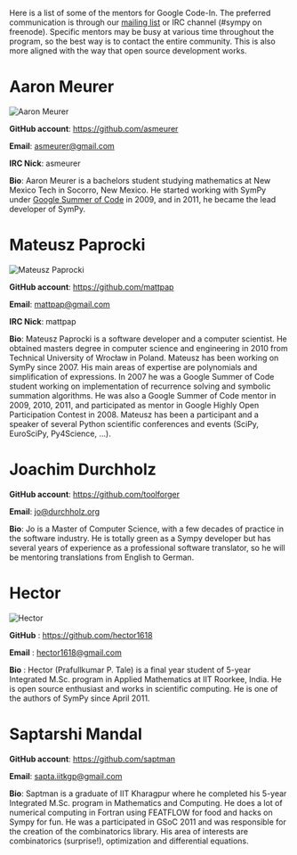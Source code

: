 Here is a list of some of the mentors for Google Code-In.  The preferred communication is through our [mailing list](http://groups.google.com/group/sympy) or IRC channel (#sympy on freenode).  Specific mentors may be busy at various time throughout the program, so the best way is to contact the entire community.  This is also more aligned with the way that open source development works.

# Aaron Meurer
![Aaron Meurer](http://en.gravatar.com/userimage/7754439/ecebba885eadcbe6f2a6134d92bacead.jpg)

**GitHub account**: https://github.com/asmeurer

**Email**: asmeurer@gmail.com

**IRC Nick**: asmeurer

**Bio**: Aaron Meurer is a bachelors student studying mathematics at New Mexico Tech in Socorro, New Mexico.  He started working with SymPy under [Google Summer of Code](http://www.google-melange.com/gsoc/homepage/google/gsoc2011) in 2009, and in 2011, he became the lead developer of SymPy.

# Mateusz Paprocki
![Mateusz Paprocki](http://www.gravatar.com/avatar/89164142ec718a76a7e04481062acaea.png)

**GitHub account**: https://github.com/mattpap

**Email**: mattpap@gmail.com

**IRC Nick**: mattpap

**Bio**: Mateusz Paprocki is a software developer and a computer scientist. He obtained masters degree in computer science and engineering in 2010 from Technical University of Wrocław in Poland. Mateusz has been working on SymPy since 2007. His main areas of expertise are polynomials and simplification of expressions. In 2007 he was a Google Summer of Code student working on implementation of recurrence solving and symbolic summation algorithms. He was also a Google Summer of Code mentor in 2009, 2010, 2011, and participated as mentor in Google Highly Open Participation Contest in 2008. Mateusz has been a participant and a speaker of several Python scientific conferences and events (SciPy, EuroSciPy, Py4Science, ...). 

# Joachim Durchholz

**GitHub account**: https://github.com/toolforger

**Email**: jo@durchholz.org

**Bio**: Jo is a Master of Computer Science, with a few decades of practice in the software industry. He is totally green as a Sympy developer but has several years of experience as a professional software translator, so he will be mentoring translations from English to German.

# Hector
![Hector](http://www.gravatar.com/avatar/30b8bfc5301823153751267ddb31755f.png)

**GitHub** : https://github.com/hector1618

**Email** : hector1618@gmail.com

**Bio** : Hector (Prafullkumar P. Tale) is a final year student of 5-year Integrated M.Sc. program in Applied Mathematics at IIT Roorkee, India. He is open source enthusiast and works in scientific computing. He is one of the authors of SymPy since April 2011.

# Saptarshi Mandal

**GitHub account**: https://github.com/saptman

**Email**: sapta.iitkgp@gmail.com

**Bio**: Saptman is a graduate of IIT Kharagpur where he completed his 5-year Integrated M.Sc. program in Mathematics and Computing. He does a lot of numerical computing in Fortran using FEATFLOW for food and hacks on Sympy for fun. He was a participated in GSoC 2011 and was responsible for the creation of the combinatorics library. His area of interests are combinatorics (surprise!), optimization and differential equations.
